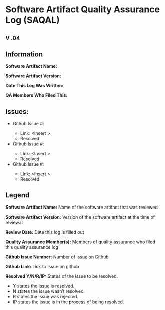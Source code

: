 # **Software Artifact Quality Assurance Log (SAQAL)**
## <sub>V .04</sub>
## Information
  **Software Artifact Name:** <Insert Name Here>
  
  **Software Artifact Version:** <Insert Version Here>
  
  **Date This Log Was Written:** <Insert Date Here>
  
  **QA Members Who Filed This:** <Insert Names Here>

## **Issues:**
  - Github Issue #: <Insert Number>
    - Link: <Insert [<Issue Name>](<Link to Issue>)>
    - Resolved: <Insert Resolution>
  - Github Issue #: <Insert Number>
    - Link: <Insert [<Issue Name>](<Link to Issue>)>
    - Resolved: <Insert Resolution>
  - Github Issue #: <Insert Number>
    - Link: <Insert [<Issue Name>](<Link to Issue>)>
    - Resolved: <Insert Resolution>

## **Legend**
  **Software Artifact Name:** Name of the software artifact that was reviewed
  
  **Software Artifact Version:** Version of the software artifact at the time of reviewal
  
  **Review Date:** Date this log is filled out
  
  **Quality Assurance Member(s):** Members of quality assurance who filed this quality assurance log
  
  **Github Issue Number:** Number of issue on Github
  
  **Github Link:** Link to issue on github
  
  **Resolved Y/N/R/IP:** Status of the issue to be resolved. 
  - Y states the issue is resolved.
  - N states the issue wasn’t resolved.
  - R states the issue was rejected.
  - IP states the issue is in the process of being resolved.